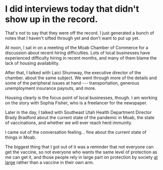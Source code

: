 # I did interviews today that didn't show up in the record.

That's not to say that they were off the record. I just generated a bunch of notes that I haven't sifted through yet and don't want to put up yet.

At noon, I sat in on a meeting of the Moab Chamber of Commerce for a discussion about recent hiring difficulties. Lots of local businesses have experienced difficulty hiring in recent months, and many of them blame the lack of housing availability.

After that, I talked with Laici Shumway, the executive director of the chamber. about the same subject. We went through more of the details and some of the peripheral issues at hand --- transportation, generous unemployment insurance payouts, and more.

Housing clearly is the focus point of local businesses, though. I am working on the story with Sophia Fisher, who is a freelancer for the newspaper.

Later in the day, I talked with Southeast Utah Health Department Director Brady Bradford about the current state of the pandemic in Moab, the state of vaccinations, and whether we will ever reach herd immunity.

I came out of the conversation feeling... fine about the current state of things in Moab.

The biggest thing that I got out of it was a reminder that not everyone can get the vaccine, so not everyone who wants the same level of protection as me can get it, and those people rely in large part on protection by society [at large](https://large.fyi) rather than a vaccine in their own arm.

